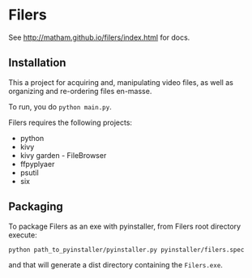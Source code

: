 Filers
=======


See http://matham.github.io/filers/index.html for docs.

Installation
-------------

This a project for acquiring and, manipulating video files, as well as
organizing and re-ordering files en-masse.

To run, you do ``python main.py``.

Filers requires the following projects:

* python
* kivy
* kivy garden - FileBrowser
* ffpyplyaer
* psutil
* six


Packaging
-------------
To package Filers as an exe with pyinstaller, from Filers root directory
execute:

    python path_to_pyinstaller/pyinstaller.py pyinstaller/filers.spec

and that will generate a dist directory containing the `Filers.exe`.
